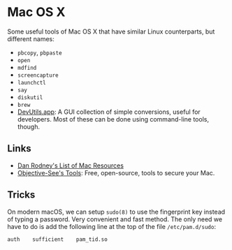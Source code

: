 Mac OS X
========

Some useful tools of Mac OS X that have similar Linux counterparts,
but different names:

 - `pbcopy`, `pbpaste`
 - `open`
 - `mdfind`
 - `screencapture`
 - `launchctl`
 - `say`
 - `diskutil`
 - `brew`
 - [DevUtils.app](https://devutils.app/):
   A GUI collection of simple conversions, useful for developers.
   Most of these can be done using command-line tools, though.


Links
-----

 - [Dan Rodney's List of Mac Resources][1]
 - [Objective-See's Tools](https://objective-see.org/tools.html):
   Free, open-source, tools to secure your Mac.


Tricks
------

On modern macOS, we can setup `sudo(8)` to use the fingerprint key instead of
typing a password.  Very convenient and fast method.  The only need we have to
do is add the following line at the top of the file `/etc/pam.d/sudo`:

    auth    sufficient    pam_tid.so


[1]: http://www.danrodney.com/mac/
